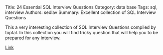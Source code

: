 Title: 24 Essential SQL Interview Questions
Category: data base
Tags: sql, interview
Authors: sedlav
Summary: Excellent collection of SQL Interview Questions

This a very interesting collection of SQL Interview Questions compiled by toptal. In this collection you will find tricky question that will help you to be prepared for any interview.

[Link](https://www.toptal.com/sql/interview-questions)